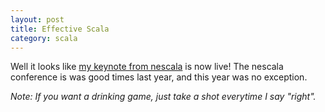 ```yaml
---
layout: post
title: Effective Scala
category: scala
---
```


Well it looks like [my keynote from nescala](http://marakana.com/s/video_nescala_keynote_effective_scala_with_josh_suereth,1093/index.html) is now live! The nescala conference is was good times last year, and this year was no exception.

*Note: If you want a drinking game, just take a shot everytime I say "right".*


